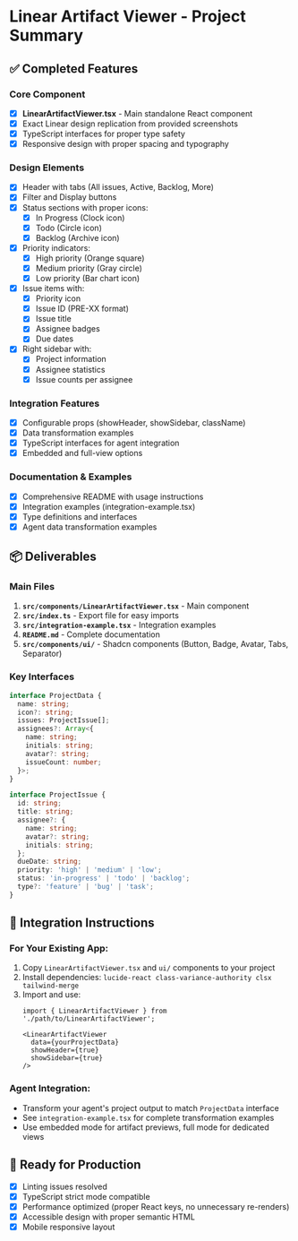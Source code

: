 # Linear Artifact Viewer - Project Summary

## ✅ Completed Features

### Core Component
- [x] **LinearArtifactViewer.tsx** - Main standalone React component
- [x] Exact Linear design replication from provided screenshots
- [x] TypeScript interfaces for proper type safety
- [x] Responsive design with proper spacing and typography

### Design Elements
- [x] Header with tabs (All issues, Active, Backlog, More)
- [x] Filter and Display buttons
- [x] Status sections with proper icons:
  - [x] In Progress (Clock icon)
  - [x] Todo (Circle icon)
  - [x] Backlog (Archive icon)
- [x] Priority indicators:
  - [x] High priority (Orange square)
  - [x] Medium priority (Gray circle)
  - [x] Low priority (Bar chart icon)
- [x] Issue items with:
  - [x] Priority icon
  - [x] Issue ID (PRE-XX format)
  - [x] Issue title
  - [x] Assignee badges
  - [x] Due dates
- [x] Right sidebar with:
  - [x] Project information
  - [x] Assignee statistics
  - [x] Issue counts per assignee

### Integration Features
- [x] Configurable props (showHeader, showSidebar, className)
- [x] Data transformation examples
- [x] TypeScript interfaces for agent integration
- [x] Embedded and full-view options

### Documentation & Examples
- [x] Comprehensive README with usage instructions
- [x] Integration examples (integration-example.tsx)
- [x] Type definitions and interfaces
- [x] Agent data transformation examples

## 📦 Deliverables

### Main Files
1. **`src/components/LinearArtifactViewer.tsx`** - Main component
2. **`src/index.ts`** - Export file for easy imports
3. **`src/integration-example.tsx`** - Integration examples
4. **`README.md`** - Complete documentation
5. **`src/components/ui/`** - Shadcn components (Button, Badge, Avatar, Tabs, Separator)

### Key Interfaces
```typescript
interface ProjectData {
  name: string;
  icon?: string;
  issues: ProjectIssue[];
  assignees?: Array<{
    name: string;
    initials: string;
    avatar?: string;
    issueCount: number;
  }>;
}

interface ProjectIssue {
  id: string;
  title: string;
  assignee?: {
    name: string;
    avatar?: string;
    initials: string;
  };
  dueDate: string;
  priority: 'high' | 'medium' | 'low';
  status: 'in-progress' | 'todo' | 'backlog';
  type?: 'feature' | 'bug' | 'task';
}
```

## 🔧 Integration Instructions

### For Your Existing App:
1. Copy `LinearArtifactViewer.tsx` and `ui/` components to your project
2. Install dependencies: `lucide-react class-variance-authority clsx tailwind-merge`
3. Import and use:
   ```tsx
   import { LinearArtifactViewer } from './path/to/LinearArtifactViewer';

   <LinearArtifactViewer
     data={yourProjectData}
     showHeader={true}
     showSidebar={true}
   />
   ```

### Agent Integration:
- Transform your agent's project output to match `ProjectData` interface
- See `integration-example.tsx` for complete transformation examples
- Use embedded mode for artifact previews, full mode for dedicated views

## 🎯 Ready for Production
- [x] Linting issues resolved
- [x] TypeScript strict mode compatible
- [x] Performance optimized (proper React keys, no unnecessary re-renders)
- [x] Accessible design with proper semantic HTML
- [x] Mobile responsive layout
